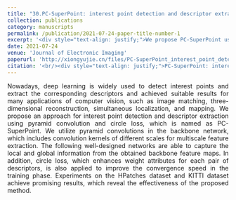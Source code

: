```yaml
---
title: "30.PC-SuperPoint: interest point detection and descriptor extraction using pyramid convolution and circle loss"
collection: publications
category: manuscripts
permalink: /publication/2021-07-24-paper-title-number-1
excerpt: '<div style="text-align: justify;">We propose PC-SuperPoint using pyramid convolution and circle loss for interest point tasks. Pyramid convolutions extract multiscale features, circle loss aids training, and experiments on relevant datasets show its effectiveness.</div>'
date: 2021-07-24
venue: 'Journal of Electronic Imaging'
paperurl: 'http://xiongyujie.cn/files/PC-SuperPoint_interest_point_detection_and_descriptor_extraction_using_pyramid_convolution_and_circle_loss.pdf'
citation: '<br/><div style="text-align: justify;">PC-SuperPoint: interest point detection and descriptor extraction using pyramid convolution and circle loss, Y.-J. Xiong*, S. Ma, Y.-B. Gao and Z.-J. Fang, Journal of Electronic Imaging, 2021, 30 (3): 033024</div>'
---
```


<div style="text-align: justify;">Nowadays, deep learning is widely used to detect interest points and extract the corresponding descriptors and achieved suitable results for many applications of computer vision, such as image matching, three-dimensional reconstruction, simultaneous localization, and mapping. We propose an approach for interest point detection and descriptor extraction using pyramid convolution and circle loss, which is named as PC-SuperPoint. We utilize pyramid convolutions in the backbone network, which includes convolution kernels of different scales for multiscale feature extraction. The following well-designed networks are able to capture the local and global information from the obtained backbone feature maps. In addition, circle loss, which enhances weight attributes for each pair of descriptors, is also applied to improve the convergence speed in the training phase. Experiments on the HPatches dataset and KITTI dataset achieve promising results, which reveal the effectiveness of the proposed method.</div>

<br/>
